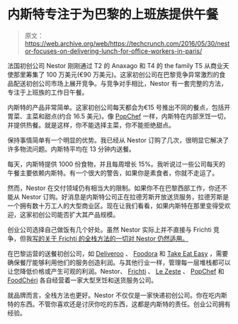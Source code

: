 # 内斯特专注于为巴黎的上班族提供午餐 

> 原文：<https://web.archive.org/web/https://techcrunch.com/2016/05/30/nestor-focuses-on-delivering-lunch-for-office-workers-in-paris/>

法国初创公司 Nestor 刚刚通过 T2 的 Anaxago 和 T4 的 the family T5 从商业天使那里筹集了 100 万美元(€90 万美元)。这家初创公司在巴黎竞争异常激烈的食品配送初创公司市场上展开竞争。与竞争对手相比，Nestor 有一套完整的方法，专注于上班族的工作日午餐。

内斯特的产品非常简单。这家初创公司每天都会为€15 号推出不同的餐点，包括开胃菜、主菜和甜点(约合 16.5 美元)。像 [PopChef](https://web.archive.org/web/20221226070544/https://eatpopchef.com/) 一样，内斯特在内部烹饪一切，并提供热餐。就是这样，你不能选择主菜，你不能拒绝甜点。

保持事情简单有一个明显的优势。我已经从 Nestor 订购了几次，很明显它解决了许多物流问题。内斯特平均在 13 分钟内送餐。

每天，内斯特提供 1000 份食物，并且每周增长 15%。我听说过一些公司每天的午餐主要依赖内斯特。有一个很大的警告，如果你是素食者，你就不走运了。

然而，Nestor 在交付领域仍有相当大的限制。如果你不在巴黎西部工作，你还不能从 Nestor 订购。好消息是内斯特公司正在拉德芳斯开放送货服务，拉德芳斯是一个拥有数十万工人的大型商业区。现在让我们看看，如果内斯特在那里变得受欢迎，这家初创公司能否扩大其产品规模。

创业公司选择自己做饭有几个好处。虽然 Nestor 实际上并不直接与 Frichti 竞争，但我[写的关于 Frichti 的全栈方法的一切对 Nestor 仍然适用。](https://web.archive.org/web/20221226070544/https://techcrunch.com/2016/03/30/frichti-grabs-13-4-million-for-its-full-stack-food-delivery-service/)

在巴黎运营的送餐初创公司，如 [Deliveroo](https://web.archive.org/web/20221226070544/https://deliveroo.fr/) 、 [Foodora](https://web.archive.org/web/20221226070544/https://www.foodora.com/) 和 [Take Eat Easy](https://web.archive.org/web/20221226070544/http://www.takeeateasy.fr/en/) ，需要确保餐厅能够利用他们的服务创造利润。与其他行业一样，管理每一层堆栈都可以让您降低价格或产生可观的利润。Nestor、 [Frichti](https://web.archive.org/web/20221226070544/http://frichti.co/) 、 [Le Zeste](https://web.archive.org/web/20221226070544/https://lezeste.paris/) 、 [PopChef](https://web.archive.org/web/20221226070544/https://eatpopchef.com/) 和 [FoodChéri](https://web.archive.org/web/20221226070544/https://www.foodcheri.com/) 各自经营着一家大型烹饪和送货服务公司。

就品牌而言，全栈方法也更好。Nestor 不仅仅是一家快递初创公司。你在吃内斯特的东西。不管你喜欢还是讨厌你吃的东西，这都是内斯特的责任。创业公司拥有经验。